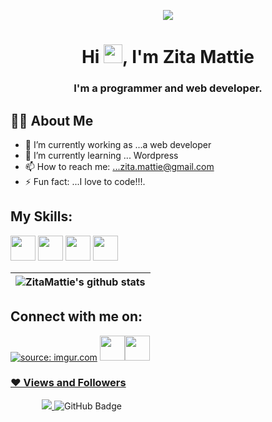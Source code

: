<p align="center">
<img src="https://i.imgur.com/xWraocw.png" />
 </p>

<h1 align="center">Hi <img src="https://raw.githubusercontent.com/MartinHeinz/MartinHeinz/master/wave.gif" width="30px">, I'm Zita Mattie</h1>
<h3 align="center">I'm a programmer and web developer.</h3>
</p>

## 🙋‍♂️ **About Me**
- 🔭 I’m currently working as ...a web developer
- 🌱 I’m currently learning ... Wordpress
- 📫 How to reach me: ...zita.mattie@gmail.com
- ⚡ Fun fact: ...I love to code!!!.

## **My Skills**:
<a href="https://imgur.com/m28hJRc"><img style="width:40px;" src="https://i.imgur.com/m28hJRc.png"/></a>
<a href="https://imgur.com/LI61eJP"><img style="width:40px;" src="https://i.imgur.com/LI61eJP.png"/></a>
<a href="https://imgur.com/SQQIxri"><img style="width:40px;" src="https://i.imgur.com/SQQIxri.png"/></a>
<a href="https://imgur.com/jHZ7skg"><img style="width:40px;" src="https://i.imgur.com/jHZ7skg.png"/></a>

| <img align="center" src="https://github-readme-stats.vercel.app/api?username=ZitaMattie&show_icons=true&include_all_commits=true&theme=buefy&hide_border=true" alt="ZitaMattie's github stats" />
|------------- |

## **Connect with me on**:
<P align="left" stlyle="margin-left:20px">
<a href="https://twitter.com/ZitaMattie"><img src="https://i.imgur.com/wp3MwYj.png" title="source: imgur.com" /></a>
<a href="https://imgur.com/90c54aR"><img style="width:40px;"src="https://i.imgur.com/90c54aR.png"https://twitter.com/ZitaMattie?t=gi1wXUXISzM4PEfrU1EC9Q&s=09 
<a href="https://imgur.com/Dldf474"><img style="width:40px;"src="https://i.imgur.com/Dldf474.png" 
 
</P>
 
 
### ❤ Views and Followers
<p align="left" style="margin-left: 50px">
<a href="https://github.com/Meghna-DAS/github-profile-views-counter">
    <img src="https://komarev.com/ghpvc/?username=ZitaMattie">
</a>
<a><img src="https://img.shields.io/github/followers/ZitaMattie?label=Followers&style=social" alt="GitHub Badge"></a>
</p>

